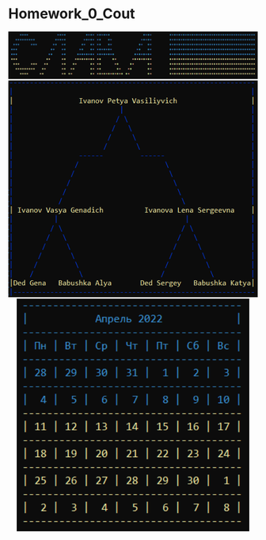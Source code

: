 # Homework_0_Cout
<p align="center">
  <img src="images/My_Name.png">
  <img src="images/Family_Tree.png">
  <img src="images/Calendar.png" width="470px" height="470px">
</p>
